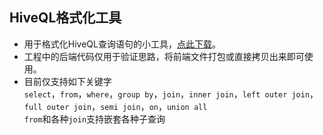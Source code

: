## HiveQL格式化工具

- 用于格式化HiveQL查询语句的小工具，[点此下载](https://raw.githubusercontent.com/wiki/yangziwen/hqlformatter/resources/release/hqlformatter.zip)。
- 工程中的后端代码仅用于验证思路，将前端文件打包或直接拷贝出来即可使用。
- 目前仅支持如下关键字  
`select`，`from`，`where`，`group by`，`join`，`inner join`，`left outer join`，`full outer join`，`semi join`，`on`，`union all`  
`from`和各种`join`支持嵌套各种子查询
